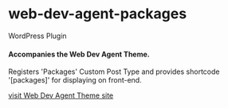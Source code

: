 # web-dev-agent-packages
 WordPress Plugin


#### Accompanies the Web Dev Agent Theme.
 
Registers 'Packages' Custom Post Type and provides shortcode '[packages]' for displaying on front-end.


[visit Web Dev Agent Theme site](https://web-dev-agent.netlify.app/)
